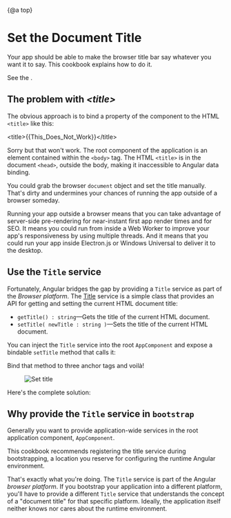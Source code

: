 {@a top}

# Set the Document Title

Your app should be able to make the browser title bar say whatever you want it to say.
This cookbook explains how to do it.

See the <live-example name="set-document-title"></live-example>.

## The problem with *&lt;title&gt;*

The obvious approach is to bind a property of the component to the HTML `<title>` like this:

<code-example format=''>
  &lt;title&gt;{{This_Does_Not_Work}}&lt;/title&gt;
</code-example>

Sorry but that won't work.
The root component of the application is an element contained within the `<body>` tag.
The HTML `<title>` is in the document `<head>`, outside the body, making it inaccessible to Angular data binding.

You could grab the browser `document` object and set the title manually.
That's dirty and undermines your chances of running the app outside of a browser someday.

<div class="alert is-helpful">

  Running your app outside a browser means that you can take advantage of server-side
  pre-rendering for near-instant first app render times and for SEO.  It means you could run from
  inside a Web Worker to improve your app's responsiveness by using multiple threads.  And it
  means that you could run your app inside Electron.js or Windows Universal to deliver it to the desktop.

</div>

## Use the `Title` service

Fortunately, Angular bridges the gap by providing a `Title` service as part of the *Browser platform*.
The [Title](api/platform-browser/Title) service is a simple class that provides an API
for getting and setting the current HTML document title:

* `getTitle() : string`&mdash;Gets the title of the current HTML document.
* `setTitle( newTitle : string )`&mdash;Sets the title of the current HTML document.

You can inject the `Title` service into the root `AppComponent` and expose a bindable `setTitle` method that calls it:


<code-example path="set-document-title/src/app/app.component.ts" region="class" header="src/app/app.component.ts (class)"></code-example>

Bind that method to three anchor tags and voilà!

<figure>
  <img src="generated/images/guide/set-document-title/set-title-anim.gif" alt="Set title">
</figure>

Here's the complete solution:

<code-tabs>
  <code-pane header="src/main.ts" path="set-document-title/src/main.ts"></code-pane>
  <code-pane header="src/app/app.module.ts" path="set-document-title/src/app/app.module.ts"></code-pane>
  <code-pane header="src/app/app.component.ts" path="set-document-title/src/app/app.component.ts"></code-pane>
</code-tabs>

## Why provide the `Title` service in `bootstrap`

Generally you want to provide application-wide services in the root application component, `AppComponent`.

This cookbook recommends registering the title service during bootstrapping,
a location you reserve for configuring the runtime Angular environment.

That's exactly what you're doing.
The `Title` service is part of the Angular *browser platform*.
If you bootstrap your application into a different platform,
you'll have to provide a different `Title` service that understands
the concept of a "document title" for that specific platform.
Ideally, the application itself neither knows nor cares about the runtime environment.

